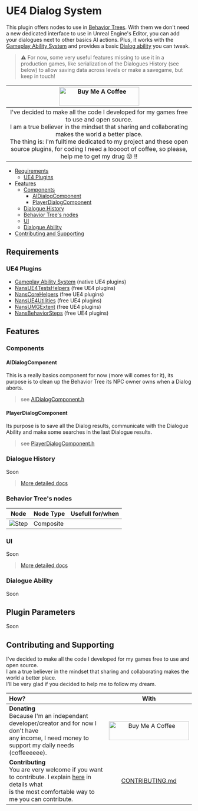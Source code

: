 # UE4 Dialog System

This plugin offers nodes to use in [Behavior Trees](https://docs.unrealengine.com/en-US/InteractiveExperiences/ArtificialIntelligence/BehaviorTrees/index.html). With them we don't need a new dedicated interface to use in Unreal Engine's Editor, you can add your dialogues next to other basics AI actions. Plus, it works with the [Gameplay Ability System](https://docs.unrealengine.com/en-US/InteractiveExperiences/GameplayAbilitySystem/index.html) and provides a basic [Dialog ability](./Source/NansDialogSystem/Public/Aiblity/GA_BaseDialog.h) you can tweak.

> :warning: For now, some very useful features missing to use it in a production games, like serialization of the Dialogues History (see below) to allow saving data across levels or make a savegame, but keep in touch!

|                                                                                                       <a href="https://www.buymeacoffee.com/NansUE4" target="_blank"><img src="https://cdn.buymeacoffee.com/buttons/default-green.png" alt="Buy Me A Coffee" height="51" width="217"></a>                                                                                                       |
| :---------------------------------------------------------------------------------------------------------------------------------------------------------------------------------------------------------------------------------------------------------------------------------------------------------------------------------------------------------------------------------------------: |
| I've decided to make all the code I developed for my games free to use and open source.<br> I am a true believer in the mindset that sharing and collaborating makes the world a better place.<br> The thing is: I'm fulltime dedicated to my project and these open source plugins, for coding I need a looooot of coffee, so please, help me to get my drug :stuck_out_tongue_closed_eyes: !! |

<!-- TOC -->

-   [Requirements](#requirements)
    -   [UE4 Plugins](#ue4-plugins)
-   [Features](#features)
    -   [Components](#components)
        -   [AIDialogComponent](#aidialogcomponent)
        -   [PlayerDialogComponent](#playerdialogcomponent)
    -   [Dialogue History](#dialogue-history)
    -   [Behavior Tree's nodes](#behavior-trees-nodes)
    -   [UI](#ui)
    -   [Dialogue Ability](#dialogue-ability)
-   [Contributing and Supporting](#contributing-and-supporting)

<!-- /TOC -->

<a id="markdown-requirements" name="requirements"></a>

## Requirements

<a id="markdown-ue4-plugins" name="ue4-plugins"></a>

### UE4 Plugins

-   [Gameplay Ability System](https://docs.unrealengine.com/en-US/InteractiveExperiences/GameplayAbilitySystem/index.html) (native UE4 plugins)
-   [NansUE4TestsHelpers](https://github.com/NansPellicari/UE4-TestsHelpers) (free UE4 plugins)
-   [NansCoreHelpers](https://github.com/NansPellicari/UE4-CoreHelpers) (free UE4 plugins)
-   [NansUE4Utilities](https://github.com/NansPellicari/UE4-Utilities) (free UE4 plugins)
-   [NansUMGExtent](https://github.com/NansPellicari/UE4-UMGExtent) (free UE4 plugins)
-   [NansBehaviorSteps](https://github.com/NansPellicari/UE4-BehaviorSteps) (free UE4 plugins)

<a id="markdown-features" name="features"></a>

## Features

<a id="markdown-components" name="components"></a>

### Components

<a id="markdown-aidialogcomponent" name="aidialogcomponent"></a>

#### AIDialogComponent

This is a really basics component for now (more will comes for it), its purpose is to clean up the Behavior Tree its NPC owner owns when a Dialog aborts.

> see [AIDialogComponent.h](./Source/NansDialogSystem/Public/Component/AIDialogComponent.h)

<a id="markdown-playerdialogcomponent" name="playerdialogcomponent"></a>

#### PlayerDialogComponent

Its purpose is to save all the Dialog results, communicate with the Dialogue Ability and make some searches in the last Dialogue results.

> see [PlayerDialogComponent.h](./Source/NansDialogSystem/Public/Component/PlayerDialogComponent.h)

<a id="markdown-dialogue-history" name="dialogue-history"></a>

### Dialogue History

Soon

> [More detailed docs](./Docs/Core/DialogHistory.md)

<a id="markdown-behavior-trees-nodes" name="behavior-trees-nodes"></a>

### Behavior Tree's nodes

| Node                                 | Node Type | Usefull for/when |
| ------------------------------------ | --------- | ---------------- |
| ![Step](./Docs/images/task-step.png) | Composite |                  |

<a id="markdown-ui" name="ui"></a>

### UI

Soon

> [More detailed docs](./Docs/UIs.md)

<a id="markdown-dialogue-ability" name="dialogue-ability"></a>

### Dialogue Ability

Soon

## Plugin Parameters

Soon

<a id="markdown-contributing-and-supporting" name="contributing-and-supporting"></a>

## Contributing and Supporting

I've decided to make all the code I developed for my games free to use and open source.  
I am a true believer in the mindset that sharing and collaborating makes the world a better place.  
I'll be very glad if you decided to help me to follow my dream.

| How?                                                                                                                                                                               |                                                                                         With                                                                                         |
| :--------------------------------------------------------------------------------------------------------------------------------------------------------------------------------- | :----------------------------------------------------------------------------------------------------------------------------------------------------------------------------------: |
| **Donating**<br> Because I'm an independant developer/creator and for now I don't have<br> any income, I need money to support my daily needs (coffeeeeee).                        | <a href="https://www.buymeacoffee.com/NansUE4" target="_blank"><img src="https://cdn.buymeacoffee.com/buttons/default-green.png" alt="Buy Me A Coffee" height="51" width="217" ></a> |
| **Contributing**<br> You are very welcome if you want to contribute. I explain [here](./CONTRIBUTING.md) in details what<br> is the most comfortable way to me you can contribute. |                                                                         [CONTRIBUTING.md](./CONTRIBUTING.md)                                                                         |

